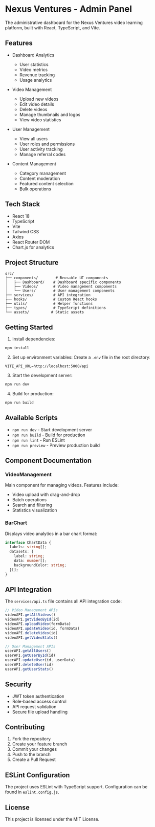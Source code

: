 # Nexus Ventures - Admin Panel

The administrative dashboard for the Nexus Ventures video learning platform, built with React, TypeScript, and Vite.

## Features

- Dashboard Analytics
  - User statistics
  - Video metrics
  - Revenue tracking
  - Usage analytics

- Video Management
  - Upload new videos
  - Edit video details
  - Delete videos
  - Manage thumbnails and logos
  - View video statistics

- User Management
  - View all users
  - User roles and permissions
  - User activity tracking
  - Manage referral codes

- Content Management
  - Category management
  - Content moderation
  - Featured content selection
  - Bulk operations

## Tech Stack

- React 18
- TypeScript
- Vite
- Tailwind CSS
- Axios
- React Router DOM
- Chart.js for analytics

## Project Structure

```
src/
├── components/        # Reusable UI components
│   ├── Dashboard/    # Dashboard specific components
│   ├── Videos/       # Video management components
│   └── Users/        # User management components
├── services/         # API integration
├── hooks/            # Custom React hooks
├── utils/            # Helper functions
├── types/            # TypeScript definitions
└── assets/          # Static assets
```

## Getting Started

1. Install dependencies:
```bash
npm install
```

2. Set up environment variables:
Create a `.env` file in the root directory:
```env
VITE_API_URL=http://localhost:5000/api
```

3. Start the development server:
```bash
npm run dev
```

4. Build for production:
```bash
npm run build
```

## Available Scripts

- `npm run dev` - Start development server
- `npm run build` - Build for production
- `npm run lint` - Run ESLint
- `npm run preview` - Preview production build

## Component Documentation

### VideoManagement
Main component for managing videos. Features include:
- Video upload with drag-and-drop
- Batch operations
- Search and filtering
- Statistics visualization

### BarChart
Displays video analytics in a bar chart format:
```typescript
interface ChartData {
  labels: string[];
  datasets: {
    label: string;
    data: number[];
    backgroundColor: string;
  }[];
}
```

## API Integration

The `services/api.ts` file contains all API integration code:

```typescript
// Video Management APIs
videoAPI.getAllVideos()
videoAPI.getVideoById(id)
videoAPI.uploadVideo(formData)
videoAPI.updateVideo(id, formData)
videoAPI.deleteVideo(id)
videoAPI.getVideoStats()

// User Management APIs
userAPI.getAllUsers()
userAPI.getUserById(id)
userAPI.updateUser(id, userData)
userAPI.deleteUser(id)
userAPI.getUserStats()
```

## Security

- JWT token authentication
- Role-based access control
- API request validation
- Secure file upload handling

## Contributing

1. Fork the repository
2. Create your feature branch
3. Commit your changes
4. Push to the branch
5. Create a Pull Request

## ESLint Configuration

The project uses ESLint with TypeScript support. Configuration can be found in `eslint.config.js`.

## License

This project is licensed under the MIT License.

